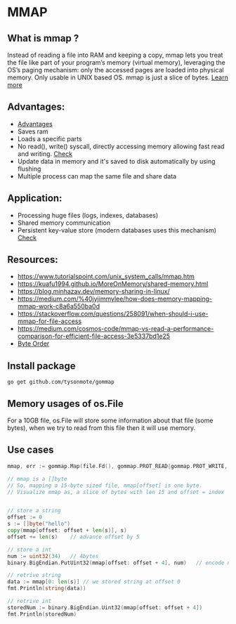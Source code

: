 # MMAP

## What is mmap ?
Instead of reading a file into RAM and keeping a copy, mmap lets you treat the file like part of your program’s memory (virtual memory), leveraging the OS’s paging mechanism: only the accessed pages are loaded into physical memory. Only usable in UNIX based OS. mmap is just a slice of bytes.
[Learn more](https://en.wikipedia.org/wiki/Memory-mapped_file)

## Advantages:
- [Advantages](https://www.tencentcloud.com/techpedia/106444)
- Saves ram
- Loads a specific parts
- No read(), write() syscall, directly accessing memory allowing fast read and writing. [Check](https://learningdaily.dev/reading-and-writing-files-using-memory-mapped-i-o-220fa802aa1c)
- Update data in memory and it's saved to disk automatically by using flushing
- Multiple process can map the same file and share data

## Application:
- Processing huge files (logs, indexes, databases)
- Shared memory communication
- Persistent key-value store (modern databases uses this mechanism) [Check](https://brunocalza.me/2021/01/18/but-how-exactly-databases-use-mmap)

## Resources:
- https://www.tutorialspoint.com/unix_system_calls/mmap.htm
- https://kuafu1994.github.io/MoreOnMemory/shared-memory.html
- https://blog.minhazav.dev/memory-sharing-in-linux/
- https://medium.com/%40jyjimmylee/how-does-memory-mapping-mmap-work-c8a6a550ba0d
- https://stackoverflow.com/questions/258091/when-should-i-use-mmap-for-file-access
- https://medium.com/cosmos-code/mmap-vs-read-a-performance-comparison-for-efficient-file-access-3e5337bd1e25
- [Byte Order](https://betterexplained.com/articles/understanding-big-and-little-endian-byte-order/)

## Install package
    go get github.com/tysonmote/gommap

## Memory usages of os.File
For a 10GB file, os.File will store some information about that file (some bytes), when we try to read from this file then it will use memory.

## Use cases
```go
mmap, err := gommap.Map(file.Fd(), gommap.PROT_READ|gommap.PROT_WRITE, gommap.MAP_SHARED)

// mmap is a []byte
// So, mapping a 15-byte sized file, mmap[offset] is one byte.
// Visualize mmap as, a slice of bytes with len 15 and offset = index


// store a string
offset := 0
s := []byte("hello")
copy(mmap[offset: offset + len(s)], s)
offset += len(s)    // advance offset by 5

// store a int
num := uint32(34)   // 4bytes
binary.BigEndian.PutUint32(mmap[offset: offset + 4], num)   // encode num into []byte

// retrive string
data := mmap[0: len(s)] // we stored string at offset 0
fmt.Println(string(data))

// retrive int
storedNum := binary.BigEndian.Uint32(mmap[offset: offset + 4])
fmt.Println(storedNum)
```

